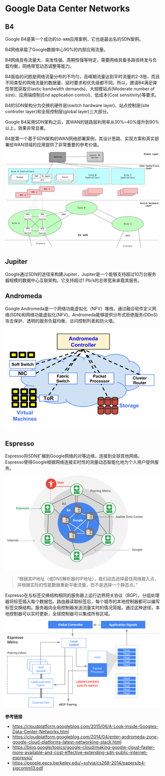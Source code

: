 # Google Data Center Networks

## B4

Google B4是第一个成功的`SD-WAN`应用案例，它也是最出名的SDN案例。

B4网络承载了Google数据中心90%的内部应用流量。

B4网络具有流量大、突发性强、周期性强等特定，需要网络具备多路径转发与负载均衡，网络带宽动态调整等能力。

B4面临的问题是网络流量分布的不均匀，高峰期流量达到平时流量的2-3倍，而且不同类型的网络流量的数据量、延时要求和优先级都不同。所以，邀请B4满足弹性带宽获取(Elastic bandwidth demands)、大规模站点(Moderate number of size)、应用端控制(End application control)、低成本(Cost sensitivity)等要求。

B4的SDN架构分为交换机硬件层(switch hardware layer)、站点控制层(site controller layer)和全局控制层(global layer)三大部分。

Google B4采用SDN架构之后，其WAN的链路层利用率从30%~40%提升到90%以上，效果非常显著。

B4是第一个基于SDN架构的WAN网络部署案例，其设计思路、实现方案和真实部署给WAN领域的应用提供了非常重要的参考价值。

![google b4 arch](images/google-b4-arch.svg)

## Jupiter

Google通过SDN的途径来构建Jupiter，Jupiter是一个能够支持超过10万台服务器规模的数据中心互联架构。它支持超过1 Pb/s的总带宽来承载其服务。

## Andromeda

Google Andromeda是一个网络功能虚拟化（NFV）堆栈，通过融合软件定义网络(SDN)和网络功能虚拟化(NFV)，Andromeda能够提供分布式拒绝服务(DDoS)攻击保护、透明的服务负载均衡、访问控制列表和防火墙。

![](images/andromeda.png)

## Espresso

Espresso将SDN扩展到Google网络的对等边缘，连接到全球其他网络。Espresso使得Google根据网络连接实时性的测量动态智能化地为个人用户提供服务。

![](images/1.png)

> “根据其IP地址（或DNS解析器的IP地址），我们动态选择最佳网络接入点，并根据实际的性能数据重新平衡流量，而不是选择一个静态点。”

Expresso在与标签交换结构相同的服务器上运行边界网关协议（BGP）。分组处理器将标签插入每个数据包。路由器读取标签后，每个城市的本地控制器都可以编写标签交换结构。服务器向全局控制器发送流量实时的情况简报。通过这种途径，本地控制器可以实时更新，全球控制器可以集成所有区域。

![](images/2.png)


**参考链接**

- <https://cloudplatform.googleblog.com/2015/06/A-Look-Inside-Googles-Data-Center-Networks.html>
- <https://cloudplatform.googleblog.com/2014/04/enter-andromeda-zone-google-cloud-platforms-latest-networking-stack.html>
- <https://blog.google/topics/google-cloud/making-google-cloud-faster-more-available-and-cost-effective-extending-sdn-public-internet-espresso/>
- <https://people.eecs.berkeley.edu/~sylvia/cs268-2014/papers/b4-sigcomm13.pdf>
